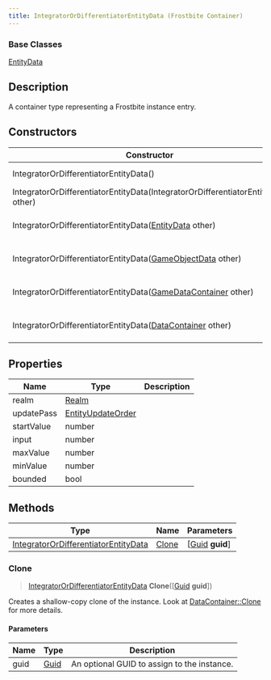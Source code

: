 ```yaml
---
title: IntegratorOrDifferentiatorEntityData (Frostbite Container)
---
```

### Base Classes

[EntityData](EntityData)

## Description

A container type representing a Frostbite instance entry.

## Constructors

| Constructor                                                                                     | Description                                                                                                                                                     |
| ----------------------------------------------------------------------------------------------- | --------------------------------------------------------------------------------------------------------------------------------------------------------------- |
| IntegratorOrDifferentiatorEntityData()                                                          | Create a new instance of this container type.                                                                                                                   |
| IntegratorOrDifferentiatorEntityData(IntegratorOrDifferentiatorEntityData other)                | Create a reference copy of an instance of the same type.                                                                                                        |
| IntegratorOrDifferentiatorEntityData([EntityData](EntityData) other)                            | Upcast an instance of type [EntityData](EntityData) to [IntegratorOrDifferentiatorEntityData](IntegratorOrDifferentiatorEntityData).                            |
| IntegratorOrDifferentiatorEntityData([GameObjectData](GameObjectData) other)                    | Upcast an instance of type [GameObjectData](GameObjectData) to [IntegratorOrDifferentiatorEntityData](IntegratorOrDifferentiatorEntityData).                    |
| IntegratorOrDifferentiatorEntityData([GameDataContainer](GameDataContainer) other)              | Upcast an instance of type [GameDataContainer](GameDataContainer) to [IntegratorOrDifferentiatorEntityData](IntegratorOrDifferentiatorEntityData).              |
| IntegratorOrDifferentiatorEntityData([DataContainer](/vext/ref/cls/shr/datacontainer) other) | Upcast an instance of type [DataContainer](/vext/ref/cls/shr/datacontainer) to [IntegratorOrDifferentiatorEntityData](IntegratorOrDifferentiatorEntityData). |

## Properties

| Name       | Type                                   | Description |
| ---------- | -------------------------------------- | ----------- |
| realm      | [Realm](Realm)                         |             |
| updatePass | [EntityUpdateOrder](EntityUpdateOrder) |             |
| startValue | number                                 |             |
| input      | number                                 |             |
| maxValue   | number                                 |             |
| minValue   | number                                 |             |
| bounded    | bool                                   |             |

## Methods

| Type                                                                         | Name            | Parameters                                     |
| ---------------------------------------------------------------------------- | --------------- | ---------------------------------------------- |
| [IntegratorOrDifferentiatorEntityData](IntegratorOrDifferentiatorEntityData) | [Clone](#clone) | \[[Guid](/vext/ref/cls/shr/guid) **guid**\] |

### Clone

> [IntegratorOrDifferentiatorEntityData](IntegratorOrDifferentiatorEntityData) **Clone**(\[[Guid](/vext/ref/cls/shr/guid) **guid**\])

Creates a shallow-copy clone of the instance. Look at [DataContainer::Clone](/vext/ref/cls/shr/datacontainer#clone) for more details.

#### Parameters

| Name | Type         | Description                                 |
| ---- | ------------ | ------------------------------------------- |
| guid | [Guid](Guid) | An optional GUID to assign to the instance. |
